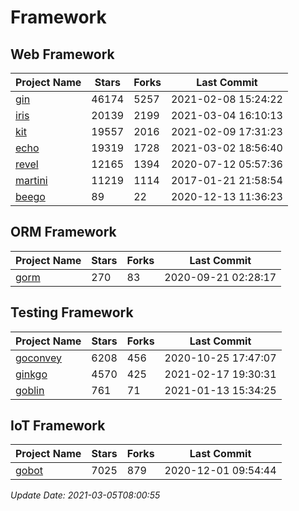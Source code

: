 # Framework

## Web Framework
| Project Name | Stars | Forks | Last Commit |
| ------------ | ----- | ----- | ----------- |
| [gin](https://github.com/gin-gonic/gin) | 46174 | 5257 | 2021-02-08 15:24:22 |
| [iris](https://github.com/kataras/iris) | 20139 | 2199 | 2021-03-04 16:10:13 |
| [kit](https://github.com/go-kit/kit) | 19557 | 2016 | 2021-02-09 17:31:23 |
| [echo](https://github.com/labstack/echo) | 19319 | 1728 | 2021-03-02 18:56:40 |
| [revel](https://github.com/revel/revel) | 12165 | 1394 | 2020-07-12 05:57:36 |
| [martini](https://github.com/go-martini/martini) | 11219 | 1114 | 2017-01-21 21:58:54 |
| [beego](https://github.com/astaxie/beego) | 89 | 22 | 2020-12-13 11:36:23 |

## ORM Framework
| Project Name | Stars | Forks | Last Commit |
| ------------ | ----- | ----- | ----------- |
| [gorm](https://github.com/jinzhu/gorm) | 270 | 83 | 2020-09-21 02:28:17 |

## Testing Framework
| Project Name | Stars | Forks | Last Commit |
| ------------ | ----- | ----- | ----------- |
| [goconvey](https://github.com/smartystreets/goconvey) | 6208 | 456 | 2020-10-25 17:47:07 |
| [ginkgo](https://github.com/onsi/ginkgo) | 4570 | 425 | 2021-02-17 19:30:31 |
| [goblin](https://github.com/franela/goblin) | 761 | 71 | 2021-01-13 15:34:25 |

## IoT Framework
| Project Name | Stars | Forks | Last Commit |
| ------------ | ----- | ----- | ----------- |
| [gobot](https://github.com/hybridgroup/gobot) | 7025 | 879 | 2020-12-01 09:54:44 |

*Update Date: 2021-03-05T08:00:55*